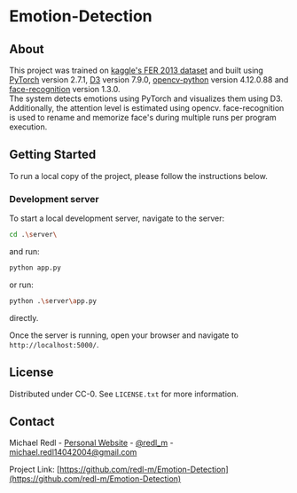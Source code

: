 # Emotion-Detection

## About

This project was trained on [kaggle's FER 2013 dataset](https://www.kaggle.com/datasets/msambare/fer2013) and built using [PyTorch](https://pytorch.org) version 2.7.1, [D3](https://d3js.org) version 7.9.0,
[opencv-python](https://pypi.org/project/opencv-python/) version 4.12.0.88 and [face-recognition](https://pypi.org/project/face-recognition/) version 1.3.0.  
The system detects emotions using PyTorch and visualizes them using D3. Additionally, the attention level is estimated using opencv. face-recognition is used to rename and memorize face's during multiple runs per program execution.

## Getting Started

To run a local copy of the project, please follow the instructions below.

### Development server

To start a local development server, navigate to the server:

```bash
cd .\server\
```

and run:

```bash
python app.py
```

or run:

```bash
python .\server\app.py
```

directly.

Once the server is running, open your browser and navigate to `http://localhost:5000/`.

<!-- LICENSE -->
## License

Distributed under CC-0. See `LICENSE.txt` for more information.


<!-- CONTACT -->
## Contact

Michael Redl - [Personal Website](https://michaeljosefredl.at) - [@redl_m](https://www.instagram.com/redl__m/) - michael.redl14042004@gmail.com

Project Link: [https://github.com/redl-m/Emotion-Detection](https://github.com/redl-m/Emotion-Detection)
